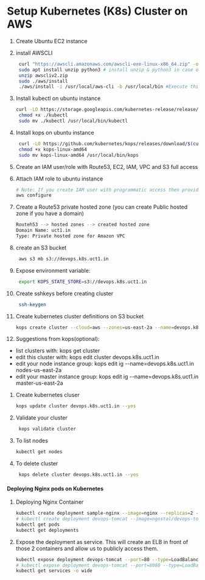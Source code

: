 # Setup Kubernetes (K8s) Cluster on AWS


1. Create Ubuntu EC2 instance
1. install AWSCLI
   ```sh
    curl "https://awscli.amazonaws.com/awscli-exe-linux-x86_64.zip" -o "awscliv2.zip"
    sudo apt install unzip python3 # install unzip & python3 in case of necessity
    unzip awscliv2.zip
    sudo ./aws/install
    ./aws/install -i /usr/local/aws-cli -b /usr/local/bin #Execute this line if you don't want to use sudo from the previous line
    ```

1. Install kubectl on ubuntu instance
   ```sh
   curl -LO https://storage.googleapis.com/kubernetes-release/release/$(curl -s https://storage.googleapis.com/kubernetes-release/release/stable.txt)/bin/linux/amd64/kubectl
    chmod +x ./kubectl
    sudo mv ./kubectl /usr/local/bin/kubectl
   ```

1. Install kops on ubuntu instance
   ```sh
    curl -LO https://github.com/kubernetes/kops/releases/download/$(curl -s https://api.github.com/repos/kubernetes/kops/releases/latest | grep tag_name | cut -d '"' -f 4)/kops-linux-amd64
    chmod +x kops-linux-amd64
    sudo mv kops-linux-amd64 /usr/local/bin/kops
    ```
1. Create an IAM user/role  with Route53, EC2, IAM, VPC and S3 full access

1. Attach IAM role to ubuntu instance
   ```sh
   # Note: If you create IAM user with programmatic access then provide Access keys. Otherwise region information is enough
   aws configure
    ```

1. Create a Route53 private hosted zone (you can create Public hosted zone if you have a domain)
   ```sh
   Routeh53 --> hosted zones --> created hosted zone  
   Domain Name: uct1.in
   Type: Private hosted zone for Amazon VPC
   ```

1. create an S3 bucket
   ```sh
    aws s3 mb s3://devops.k8s.uct1.in
   ```
1. Expose environment variable:
   ```sh
    export KOPS_STATE_STORE=s3://devops.k8s.uct1.in
   ```

1. Create sshkeys before creating cluster
   ```sh
    ssh-keygen
   ```

1. Create kubernetes cluster definitions on S3 bucket
   ```sh
   kops create cluster --cloud=aws --zones=us-east-2a --name=devops.k8s.uct1.in --dns-zone=uct1.in --dns private
    ```
1. Suggestions from kops(optional):
 * list clusters with: kops get cluster
 * edit this cluster with: kops edit cluster devops.k8s.uct1.in
 * edit your node instance group: kops edit ig --name=devops.k8s.uct1.in nodes-us-east-2a
 * edit your master instance group: kops edit ig --name=devops.k8s.uct1.in master-us-east-2a

1. Create kubernetes cluser
    ```sh
    kops update cluster devops.k8s.uct1.in --yes
    ```

1. Validate your cluster
     ```sh
      kops validate cluster
    ```

1. To list nodes
   ```sh
   kubectl get nodes
   ```

1. To delete cluster
    ```sh
     kops delete cluster devops.k8s.uct1.in --yes
    ```
   
#### Deploying Nginx pods on Kubernetes
1. Deploying Nginx Container
    ```sh
    kubectl create deployment sample-nginx --image=nginx --replicas=2 --port=80
    # kubectl create deployment devops-tomcat --image=ngostal/devops-tomcat-image:v1 --replicas=2 --port=8080
    kubectl get pods
    kubectl get deployments
   ```

1. Expose the deployment as service. This will create an ELB in front of those 2 containers and allow us to publicly access them.
   ```sh
   kubectl expose deployment devops-tomcat --port=80 --type=LoadBalancer
   # kubectl expose deployment devops-tomcat --port=8080 --type=LoadBalancer
   kubectl get services -o wide
   ```
